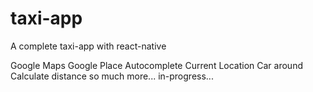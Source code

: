 # taxi-app
A complete taxi-app with react-native

Google Maps
Google Place Autocomplete
Current Location
Car around
Calculate distance
so much more...
in-progress...
